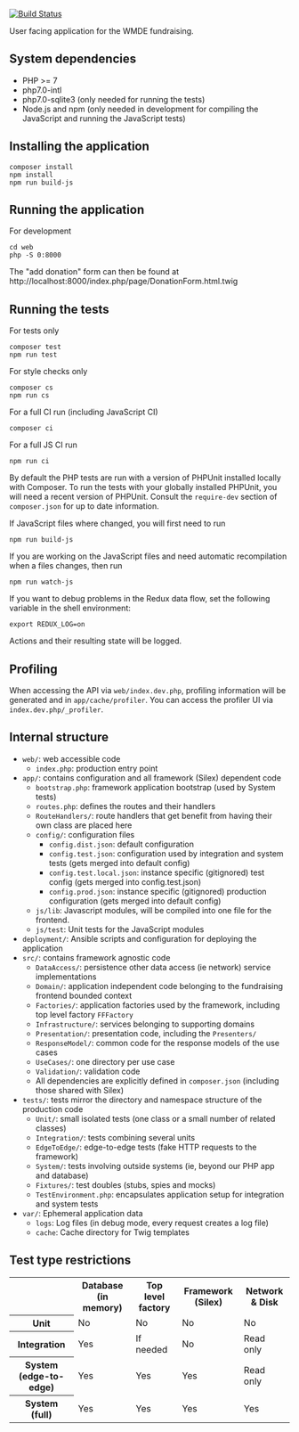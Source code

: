 [![Build Status](https://travis-ci.org/wmde/FundraisingFrontend.svg?branch=master)](https://travis-ci.org/wmde/FundraisingFrontend)

User facing application for the WMDE fundraising.

## System dependencies

* PHP >= 7
* php7.0-intl
* php7.0-sqlite3 (only needed for running the tests)
* Node.js and npm (only needed in development for compiling the JavaScript and running the JavaScript tests)

## Installing the application

	composer install
	npm install
	npm run build-js

## Running the application

For development

	cd web
	php -S 0:8000

The "add donation" form can then be found at http://localhost:8000/index.php/page/DonationForm.html.twig

## Running the tests

For tests only

    composer test
    npm run test

For style checks only

	composer cs
	npm run cs

For a full CI run (including JavaScript CI)

	composer ci

For a full JS CI run

	npm run ci

By default the PHP tests are run with a version of PHPUnit installed locally with Composer.
To run the tests with your globally installed PHPUnit, you will need a recent version of
PHPUnit. Consult the `require-dev` section of `composer.json` for up to date information.

If JavaScript files where changed, you will first need to run

    npm run build-js

If you are working on the JavaScript files and need automatic recompilation when a files changes, then run

    npm run watch-js

If you want to debug problems in the Redux data flow, set the following variable in the shell environment:

    export REDUX_LOG=on

Actions and their resulting state will be logged.

## Profiling

When accessing the API via `web/index.dev.php`, profiling information will be generated and in
`app/cache/profiler`. You can access the profiler UI via `index.dev.php/_profiler`.

## Internal structure

* `web/`: web accessible code
	* `index.php`: production entry point
* `app/`: contains configuration and all framework (Silex) dependent code
	* `bootstrap.php`: framework application bootstrap (used by System tests)
	* `routes.php`: defines the routes and their handlers
	* `RouteHandlers/`: route handlers that get benefit from having their own class are placed here
	* `config/`: configuration files
		* `config.dist.json`: default configuration
		* `config.test.json`: configuration used by integration and system tests (gets merged into default config)
		* `config.test.local.json`:  instance specific (gitignored) test config (gets merged into config.test.json)
		* `config.prod.json`: instance specific (gitignored) production configuration (gets merged into default config)
	* `js/lib`: Javascript modules, will be compiled into one file for the frontend.
	* `js/test`: Unit tests for the JavaScript modules
* `deployment/`: Ansible scripts and configuration for deploying the application
* `src/`: contains framework agnostic code
	* `DataAccess/`: persistence other data access (ie network) service implementations
	* `Domain/`: application independent code belonging to the fundraising frontend bounded context
	* `Factories/`: application factories used by the framework, including top level factory `FFFactory`
	* `Infrastructure/`: services belonging to supporting domains
	* `Presentation/`: presentation code, including the `Presenters/`
	* `ResponseModel/`: common code for the response models of the use cases
	* `UseCases/`: one directory per use case
	* `Validation/`: validation code
	* All dependencies are explicitly defined in `composer.json` (including those shared with Silex)
* `tests/`: tests mirror the directory and namespace structure of the production code
	* `Unit/`: small isolated tests (one class or a small number of related classes)
	* `Integration/`: tests combining several units
	* `EdgeToEdge/`: edge-to-edge tests (fake HTTP requests to the framework)
	* `System/`: tests involving outside systems (ie, beyond our PHP app and database)
	* `Fixtures/`: test doubles (stubs, spies and mocks)
	* `TestEnvironment.php`: encapsulates application setup for integration and system tests
* `var/`: Ephemeral application data
    * `logs`: Log files (in debug mode, every request creates a log file)
    * `cache`: Cache directory for Twig templates

## Test type restrictions

<table>
	<tr>
		<th></th>
		<th>Database (in memory)</th>
		<th>Top level factory</th>
		<th>Framework (Silex)</th>
		<th>Network & Disk</th>
	</tr>
	<tr>
		<th>Unit</th>
		<td>No</td>
		<td>No</td>
		<td>No</td>
		<td>No</td>
	</tr>
	<tr>
		<th>Integration</th>
		<td>Yes</td>
		<td>If needed</td>
		<td>No</td>
		<td>Read only</td>
	</tr>
	<tr>
		<th>System (edge-to-edge)</th>
		<td>Yes</td>
		<td>Yes</td>
		<td>Yes</td>
		<td>Read only</td>
	</tr>
	<tr>
		<th>System (full)</th>
		<td>Yes</td>
		<td>Yes</td>
		<td>Yes</td>
		<td>Yes</td>
	</tr>
</table>
